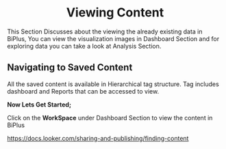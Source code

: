 


<center><h1>Viewing Content</h1></center>

This Section Discusses about the viewing the already existing data in BiPlus, You can view the visualization images in Dashboard Section and for exploring data you can take a look at Analysis Section.

## Navigating to Saved Content 

All the saved content is available in Hierarchical tag structure. Tag includes dashboard and Reports that can be accessed to view.

**Now Lets Get Started;**

Click on the **WorkSpace** under Dashboard Section to view the content in BiPlus








https://docs.looker.com/sharing-and-publishing/finding-content
<!--stackedit_data:
eyJoaXN0b3J5IjpbLTExMDEwODg5NzIsMTU3Mzk0NTU3MF19
-->